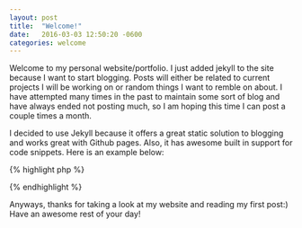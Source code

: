 ```yaml
---
layout: post
title:  "Welcome!"
date:   2016-03-03 12:50:20 -0600
categories: welcome 
---
```

Welcome to my personal website/portfolio. I just added jekyll to the site because I want to start blogging. Posts will either be related to current projects I will be working on or random things I want to remble on about. I have attempted many times in the past to maintain some sort of blog and have always ended not posting much, so I am hoping this time I can post a couple times a month.

I decided to use Jekyll because it offers a great static solution to blogging and works great with Github pages. Also, it has awesome built in support for code snippets. Here is an example below:

{% highlight php %}
<?php
function hello($name) {
	echo "Hello, " . $name;
}

hello("Tony");
//prints 'Hello, Tony'.
?>
{% endhighlight %}

Anyways, thanks for taking a look at my website and reading my first post:) Have an awesome rest of your day!
